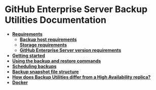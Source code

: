 # GitHub Enterprise Server Backup Utilities Documentation

- **[Requirements](requirements.md)**
  - **[Backup host requirements](requirements.md#backup-host-requirements)**
  - **[Storage requirements](requirements.md#storage-requirements)**
  - **[GitHub Enterprise Server version requirements](requirements.md#github-enterprise-version-requirements)**
- **[Getting started](getting-started.md)**
- **[Using the backup and restore commands](usage.md)**
- **[Scheduling backups](scheduling-backups.md)**
- **[Backup snapshot file structure](backup-snapshot-file-structure.md)**
- **[How does Backup Utilities differ from a High Availability replica?](faq.md)**
- **[Docker](docker.md)**
